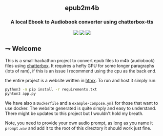 
<div align="center">

## epub2m4b

### A local Ebook to Audiobook converter using chatterbox-tts

![](https://img.shields.io/badge/docker-2496ED.svg?style=for-the-badge&logoColor=white&logo=docker)
![](https://img.shields.io/badge/htmx-3366CC.svg?style=for-the-badge&logoColor=white&logo=htmx)
![](https://img.shields.io/badge/pytoch-EE4C2C.svg?style=for-the-badge&logoColor=white&logo=pytorch)
</div>

## ⇁  Welcome

This is a small hackathon project to convert epub files to m4b (audiobook) files using [chatterbox](https://github.com/resemble-ai/chatterbox). It requires a hefty GPU for some longer paragraphs (lots of ram), if this is an issue I recommend using the cpu as the back end.

the entire project is a website written in [htmx](https://htmx.org). To run and host it simply run:
```bash
python3 -m pip install -r requirements.txt
pyhton3 app.py
```

We have also a `Dockerfile` and a `example-compose.yml` for those that want to use docker. The website generated is quite simply and easy to understand. There might be updates to this project but I wouldn't hold my breath.

Note, you need to provide your own audio prompt, as long as you name it `prompt.wav` and add it to the root of this directory it should work just fine.
